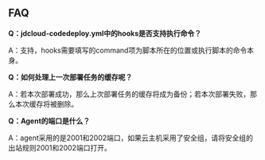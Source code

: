 ## FAQ

**Q：jdcloud-codedeploy.yml中的hooks是否支持执行命令？**

A：支持，hooks需要填写的command项为脚本所在的位置或执行脚本的命令本身。

**Q：如何处理上一次部署任务的缓存呢？**

A：若本次部署成功，那么上次部署任务的缓存将成为备份；若本次部署失败，那么本次缓存将被删除。

**Q：Agent的端口是什么？**

A：agent采用的是2001和2002端口，如果云主机采用了安全组，请将安全组的出站规则2001和2002端口打开。
